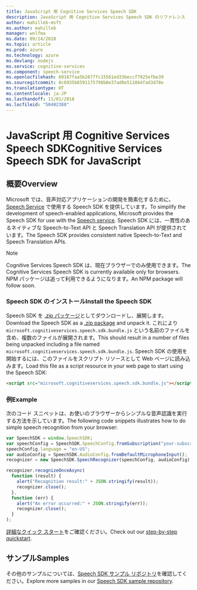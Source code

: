 ```yaml
---
title: JavaScript 用 Cognitive Services Speech SDK
description: JavaScript 用 Cognitive Services Speech SDK のリファレンス
author: mahilleb-msft
ms.author: mahilleb
manager: wolfma
ms.date: 09/24/2018
ms.topic: article
ms.prod: azure
ms.technology: azure
ms.devlang: nodejs
ms.service: cognitive-services
ms.component: speech-service
ms.openlocfilehash: 69167faa5b2677fc15561ed33beccf7925efbe39
ms.sourcegitcommit: 8c6935b6591175798b8e37ad0e511864fad3478e
ms.translationtype: HT
ms.contentlocale: ja-JP
ms.lasthandoff: 11/01/2018
ms.locfileid: "50402388"
---
```

# <a name="cognitive-services-speech-sdk-for-javascript"></a><span data-ttu-id="b2c3a-103">JavaScript 用 Cognitive Services Speech SDK</span><span class="sxs-lookup"><span data-stu-id="b2c3a-103">Cognitive Services Speech SDK for JavaScript</span></span>

## <a name="overview"></a><span data-ttu-id="b2c3a-104">概要</span><span class="sxs-lookup"><span data-stu-id="b2c3a-104">Overview</span></span>

<span data-ttu-id="b2c3a-105">Microsoft では、音声対応アプリケーションの開発を簡素化するために、[Speech Service](https://aka.ms/csspeech) で使用する Speech SDK を提供しています。</span><span class="sxs-lookup"><span data-stu-id="b2c3a-105">To simplify the development of speech-enabled applications, Microsoft provides the Speech SDK for use with the [Speech service](https://aka.ms/csspeech).</span></span>
<span data-ttu-id="b2c3a-106">Speech SDK には、一貫性のあるネイティブな Speech-to-Text API と Speech Translation API が提供されています。</span><span class="sxs-lookup"><span data-stu-id="b2c3a-106">The Speech SDK provides consistent native Speech-to-Text and Speech Translation APIs.</span></span>

> [!NOTE]
> <span data-ttu-id="b2c3a-107">Cognitive Services Speech SDK は、現在ブラウザーでのみ使用できます。</span><span class="sxs-lookup"><span data-stu-id="b2c3a-107">The Cognitive Services Speech SDK is currently available only for browsers.</span></span>
> <span data-ttu-id="b2c3a-108">NPM パッケージは追って利用できるようになります。</span><span class="sxs-lookup"><span data-stu-id="b2c3a-108">An NPM package will follow soon.</span></span>

### <a name="install-the-speech-sdk"></a><span data-ttu-id="b2c3a-109">Speech SDK のインストール</span><span class="sxs-lookup"><span data-stu-id="b2c3a-109">Install the Speech SDK</span></span>

<span data-ttu-id="b2c3a-110">Speech SDK を [.zip パッケージ](https://aka.ms/csspeech/jsbrowserpackage)としてダウンロードし、展開します。</span><span class="sxs-lookup"><span data-stu-id="b2c3a-110">Download the Speech SDK as a [.zip package](https://aka.ms/csspeech/jsbrowserpackage) and unpack it.</span></span>
<span data-ttu-id="b2c3a-111">これにより `microsoft.cognitiveservices.speech.sdk.bundle.js` という名前のファイルを含め、複数のファイルが展開されます。</span><span class="sxs-lookup"><span data-stu-id="b2c3a-111">This should result in a number of files being unpacked including a file named `microsoft.cognitiveservices.speech.sdk.bundle.js`.</span></span>
<span data-ttu-id="b2c3a-112">Speech SDK の使用を開始するには、このファイルをスクリプト リソースとして Web ページに読み込みます。</span><span class="sxs-lookup"><span data-stu-id="b2c3a-112">Load this file as a script resource in your web page to start using the Speech SDK:</span></span>

```html
<script src="microsoft.cognitiveservices.speech.sdk.bundle.js"></script>
```

### <a name="example"></a><span data-ttu-id="b2c3a-113">例</span><span class="sxs-lookup"><span data-stu-id="b2c3a-113">Example</span></span> 

<span data-ttu-id="b2c3a-114">次のコード スニペットは、お使いのブラウザーからシンプルな音声認識を実行する方法を示しています。</span><span class="sxs-lookup"><span data-stu-id="b2c3a-114">The following code snippets illustrates how to do simple speech recognition from your browser:</span></span>

```javascript 
var SpeechSDK = window.SpeechSDK;
var speechConfig = SpeechSDK.SpeechConfig.fromSubscription("your-subscription-key", "your-service-region");
speechConfig.language = "en-US";
var audioConfig = SpeechSDK.AudioConfig.fromDefaultMicrophoneInput();
recognizer = new SpeechSDK.SpeechRecognizer(speechConfig, audioConfig);

recognizer.recognizeOnceAsync(
  function (result) {
    alert("Recognition result:" + JSON.stringify(result));
    recognizer.close();
  },
  function (err) {
    alert("An error occurred:" + JSON.stringify(err));
    recognizer.close();
  }
);
``` 

<span data-ttu-id="b2c3a-115">[詳細なクイック スタート](/azure/cognitive-services/speech-service/quickstart-js-browser)をご確認ください。</span><span class="sxs-lookup"><span data-stu-id="b2c3a-115">Check out our [step-by-step quickstart](/azure/cognitive-services/speech-service/quickstart-js-browser).</span></span>

## <a name="samples"></a><span data-ttu-id="b2c3a-116">サンプル</span><span class="sxs-lookup"><span data-stu-id="b2c3a-116">Samples</span></span>

<span data-ttu-id="b2c3a-117">その他のサンプルについては、[Speech SDK サンプル リポジトリ](https://aka.ms/csspeech/samples)を確認してください。</span><span class="sxs-lookup"><span data-stu-id="b2c3a-117">Explore more samples in our [Speech SDK sample repository](https://aka.ms/csspeech/samples).</span></span>
